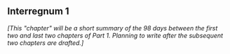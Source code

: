 ---
---


## Interregnum 1

_[This "chapter" will be a short summary of the 98 days between the
first two and last two chapters of Part 1.  Planning to write after
the subsequent two chapters are drafted.]_
